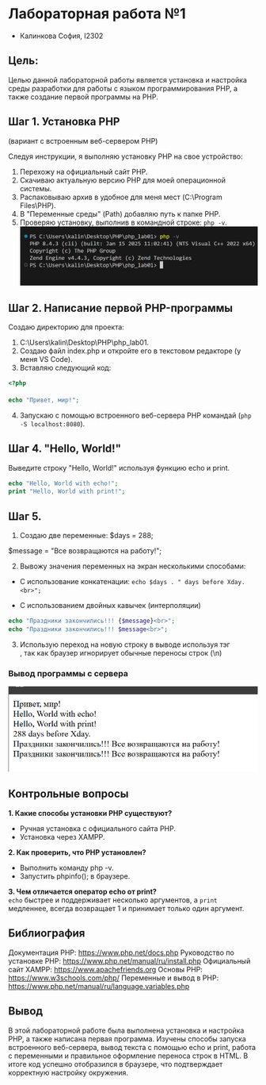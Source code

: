 # Лабораторная работа №1
- Калинкова София, I2302

## Цель:

Целью данной лабораторной работы является установка и настройка среды разработки для работы с языком программирования PHP, а также создание первой программы на PHP.



## Шаг 1. Установка PHP
(вариант с встроенным веб-сервером PHP)

Следуя инструкции, я выполняю установку PHP на свое устройство:
1. Перехожу на официальный сайт PHP.  
2. Скачиваю актуальную версию PHP для моей операционной системы.
3. Распаковываю архив в удобное для меня мест (C:\Program Files\PHP).
5. В "Переменные среды" (Path) добавляю путь к папке PHP.
6. Проверяю установку, выполнив в командной строке: `php -v`.
![image](img/php%20-v.jpg)
## Шаг 2. Написание первой PHP-программы 

Создаю директорию для проекта:  
1. C:\Users\kalin\Desktop\PHP\php_lab01.
2. Создаю файл index.php и откройте его в текстовом редакторе (у меня VS Code).
3. Вставляю следующий код:
```php
<?php

echo "Привет, мир!";
```

 4. Запускаю с помощью встроенного веб-сервера PHP командай (`php -S localhost:8080`).

 ## Шаг 4. "Hello, World!"

Выведите строку "Hello, World!" используя функцию echo и print.
```php
echo "Hello, World with echo!";
print "Hello, World with print!";
```
 ## Шаг 5.

1. Создаю две переменные:
$days = 288;

$message = "Все возвращаются на работу!";

2. Вывожу значения переменных на экран несколькими способами:

* С использование конкатенации:
`echo $days . " days before Xday.<br>";`

 * С использованием двойных кавычек (интерполяции)
 ```php
echo "Праздники закончились!!! {$message}<br>";
echo "Праздники закончились!!! $message<br>";
```

3. Использую переход на новую строку в выводе используя тэг <br>, так как браузер игнорирует обычные переносы строк (\n)

### Вывод программы с сервера
![image](img/result.jpg)

## Контрольные вопросы
**1. Какие способы установки PHP существуют?**

- Ручная установка с официального сайта PHP.
- Установка через XAMPP.

**2. Как проверить, что PHP установлен?**

- Выполнить команду php -v.
- Запустить phpinfo(); в браузере.

**3. Чем отличается оператор echo от print?**  
`echo` быстрее и поддерживает несколько аргументов, а `print` медленнее, всегда возвращает 1 и принимает только один аргумент.

## Библиография
Документация PHP: https://www.php.net/docs.php
Руководство по установке PHP: https://www.php.net/manual/ru/install.php
Официальный сайт XAMPP: https://www.apachefriends.org
Основы PHP: https://www.w3schools.com/php/
Переменные и вывод в PHP: https://www.php.net/manual/ru/language.variables.php

## Вывод

В этой лабораторной работе была выполнена установка и настройка PHP, а также написана первая программа. Изучены способы запуска встроенного веб-сервера, вывод текста с помощью echo и print, работа с переменными и правильное оформление переноса строк в HTML. В итоге код успешно отобразился в браузере, что подтверждает корректную настройку окружения.
